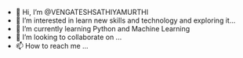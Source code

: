- 👋 Hi, I’m @VENGATESHSATHIYAMURTHI
- 👀 I’m interested in learn new skills and technology and exploring it...
- 🌱 I’m currently learning Python and Machine Learning
- 💞️ I’m looking to collaborate on ...
- 📫 How to reach me ...

<!---
VENGATESHSATHIYAMURTHI/VENGATESHSATHIYAMURTHI is a ✨ special ✨ repository because its `README.md` (this file) appears on your GitHub profile.
You can click the Preview link to take a look at your changes.
--->
